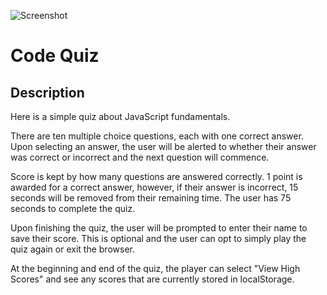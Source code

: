 ![Screenshot](https://user-images.githubusercontent.com/86571612/130372093-cdd526ef-1666-40d6-9143-c2fee428a650.jpg)
# Code Quiz

## Description

Here is a simple quiz about JavaScript fundamentals.

There are ten multiple choice questions, each with one correct answer. Upon selecting an answer, the user will be alerted to whether their answer was correct or incorrect and the next question will commence.

Score is kept by how many questions are answered correctly. 1 point is awarded for a correct answer, however, if their answer is incorrect, 15 seconds will be removed from their remaining time. The user has 75 seconds to complete the quiz.

Upon finishing the quiz, the user will be prompted to enter their name to save their score. This is optional and the user can opt to simply play the quiz again or exit the browser.

At the beginning and end of the quiz, the player can select "View High Scores" and see any scores that are currently stored in localStorage.
